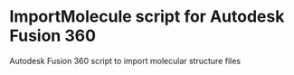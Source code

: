 # ImportMolecule script for Autodesk Fusion 360
Autodesk Fusion 360 script to import molecular structure files

